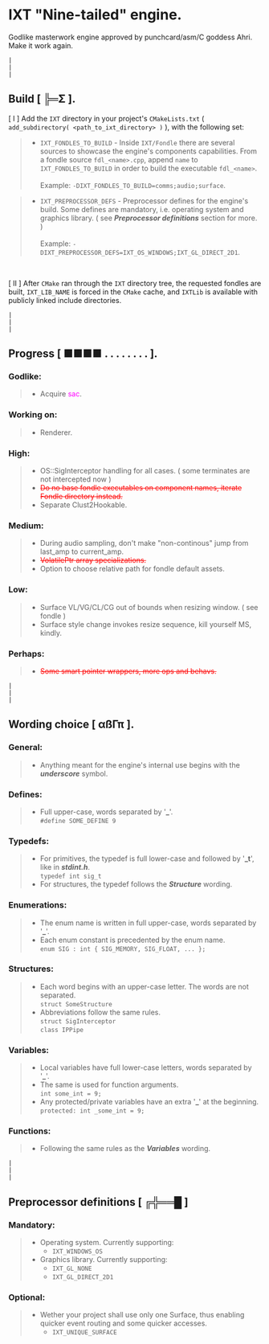 # IXT "Nine-tailed" engine.

Godlike masterwork engine approved by punchcard/asm/C goddess Ahri. <br>
Make it work again. <br>

`|`<br>
`|`<br>
`|`<br>

## Build [ ╠═Σ ].

[ I ] Add the `IXT` directory in your project's `CMakeLists.txt` ( `add_subdirectory( <path_to_ixt_directory> )` ), with the following set:
> - `IXT_FONDLES_TO_BUILD` - Inside `IXT/Fondle` there are several sources to showcase the engine's components capabilities. From a fondle source `fdl_<name>.cpp`, append `name` to `IXT_FONDLES_TO_BUILD` in order to build the executable `fdl_<name>`. <br> <br> Example: `-DIXT_FONDLES_TO_BUILD=comms;audio;surface`. <br>

> - `IXT_PREPROCESSOR_DEFS` - Preprocessor defines for the engine's build. Some defines are mandatory, i.e. operating system and graphics library. ( see ***Preprocessor definitions*** section for more. ) <br> <br> Example: `-DIXT_PREPROCESSOR_DEFS=IXT_OS_WINDOWS;IXT_GL_DIRECT_2D1`. <br> 

<br>

[ II ] After `CMake` ran through the `IXT` directory tree, the requested fondles are built, `IXT_LIB_NAME` is forced in the `CMake` cache, and `IXTLib` is available with publicly linked include directories.

`|`<br>
`|`<br>
`|`<br>

## Progress [ ■■■■ . . . . . . . . ].

### Godlike:

> - Acquire <span style="color:magenta">sac</span>. <br>

### Working on:

> - Renderer. <br>

### High:

> - OS::SigInterceptor handling for all cases. ( some terminates are not intercepted now ) <br>
> - <span style="color:red">~~Do no base fondle executables on component names, iterate Fondle directory instead.~~</span> <br>
> - Separate Clust2Hookable. <br>

### Medium:

> - During audio sampling, don't make "non-continous" jump from last_amp to current_amp. <br>
> - <span style="color:red">~~VolatilePtr array specializations.~~</span> <br>
> - Option to choose relative path for fondle default assets. <br>

### Low:

> - Surface VL/VG/CL/CG out of bounds when resizing window. ( see fondle ) <br>
> - Surface style change invokes resize sequence, kill yourself MS, kindly. <br>

### Perhaps:

> - <span style="color:red">~~Some smart pointer wrappers, more ops and behavs.~~</span> <br>

`|`<br>
`|`<br>
`|`<br>

## Wording choice [ αßΓπ ].

### General:

> - Anything meant for the engine's internal use begins with the ***underscore*** symbol.

### Defines:

> - Full upper-case, words separated by '**_**'.<br>
> `#define SOME_DEFINE 9`

### Typedefs:

> - For primitives, the typedef is full lower-case and followed by '**_t**', like in ***stdint.h***.<br>
> `typedef int sig_t`<br>
> - For structures, the typedef follows the ***Structure*** wording.

### Enumerations:

> - The enum name is written in full upper-case, words separated by '**_**'.
> - Each enum constant is precedented by the enum name.<br>
> `enum SIG : int { SIG_MEMORY, SIG_FLOAT, ... };`

### Structures:

> - Each word begins with an upper-case letter. The words are not separated.<br>
> `struct SomeStructure`
> - Abbreviations follow the same rules.<br>
> `struct SigInterceptor`<br>
> `class IPPipe`

### Variables:

> - Local variables have full lower-case letters, words separated by '**_**'.
> - The same is used for function arguments.<br>
> `int some_int = 9;`
> - Any protected/private variables have an extra '**_**' at the beginning.<br>
> `protected: int _some_int = 9;`

### Functions: 

> - Following the same rules as the ***Variables*** wording.

`|`<br>
`|`<br>
`|`<br>

## Preprocessor definitions [ ╔╬══█ ]

### Mandatory:

> - Operating system. Currently supporting: <br>
>   - `IXT_WINDOWS_OS` <br>
> - Graphics library. Currently supporting: <br>
>   - `IXT_GL_NONE` <br>
>   - `IXT_GL_DIRECT_2D1` <br>

### Optional:

> - Wether your project shall use only one Surface, thus enabling quicker event routing and some quicker accesses. <br>
>   - `IXT_UNIQUE_SURFACE` <br>
